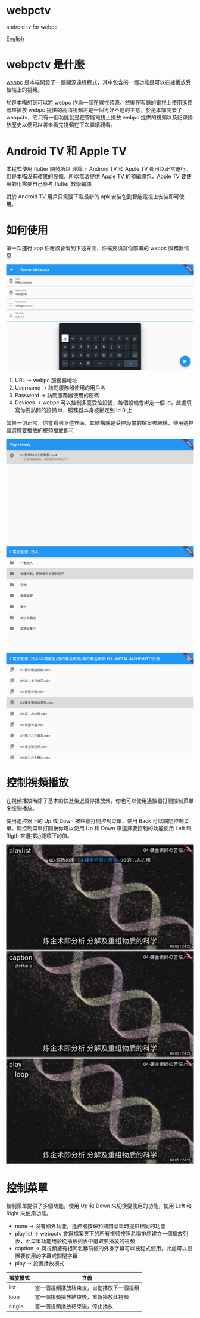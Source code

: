 # webpctv
android tv for webpc

[English](README.md)

# webpctv 是什麼

[webpc](https://github.com/powerpuffpenguin/webpc) 是本喵開發了一個開源遠程程式，其中包含的一個功能是可以在線播放受控端上的視頻。

於是本喵想到可以將 webpc 作爲一個在線視頻源，然後在客廳的電視上使用遙控器來播放 webpc 提供的高清視頻將是一個再好不過的主意，於是本喵開發了 webpctv，它只有一個功能就是在智能電視上播放 webpc 提供的視頻以及記錄播放歷史以便可以將未看完視頻在下次繼續觀看。

# Android TV 和 Apple TV

本程式使用 flutter 開發所以 理論上 Android TV 和 Apple TV 都可以正常運行。但是本喵沒有蘋果的設備，所以無法提供 Apple TV 的預編譯包，Apple TV 要使用的化需要自己參考 flutter 教學編譯。

對於 Android TV 用戶只需要下載最新的 apk 安裝包到智能電視上安裝即可使用。

# 如何使用

第一次運行 app 你應該會看到下述界面，你需要填寫你部署的 webpc 服務器信息

![](document/metadata.png)

1. URL -> webpc 服務器地址
2. Username -> 訪問服務器使用的用戶名
3. Password -> 訪問服務器使用的密碼
4. Devices -> webpc 可以控制多臺受控設備，每個設備會綁定一個 id，此處填寫你要訪問的設備 id，服務器本身被綁定到 id 0 上

如果一切正常，你會看到下述界面，其結構就是受控設備的檔案夾結構，使用遙控器選擇要播放的視頻播放即可

![](document/0.png)
![](document/1.png)
![](document/2.png)

# 控制視頻播放

在視頻播放時除了基本的快進後退暫停播放外，你也可以使用遙控器打開控制菜單來控制播放。

使用遙控器上的 Up 或 Down 按鈕會打開控制菜單，使用 Back 可以關閉控制菜單。開控制菜單打開後你可以使用 Up 和 Down 來選擇要控制的功能使用 Left 和 Rigth 來選擇功能項下的值。

![](document/3.png)
![](document/4.png)
![](document/5.png)

# 控制菜單

控制菜單提供了多個功能，使用 Up 和 Down 來切換要使用的功能，使用 Left 和 Right 來使用功能。

* none -> 沒有額外功能，遙控器按鈕和關閉菜單時提供相同的功能
* playlist -> webpctv 會爲檔案夾下的所有視頻按照名稱排序建立一個播放列表，此菜單功能用於從播放列表中選取要播放的視頻
* caption -> 與視頻擁有相同名稱前綴的外掛字幕可以被程式使用，此處可以設置要使用的字幕或關閉字幕
* play -> 設置播放模式

|播放模式|含義|
|---|---|
|list|當一個視頻播放結束後，自動播放下一個視頻|
|loop|當一個視頻播放結束後，重新播放此視頻|
|single|當一個視頻播放結束後，停止播放|